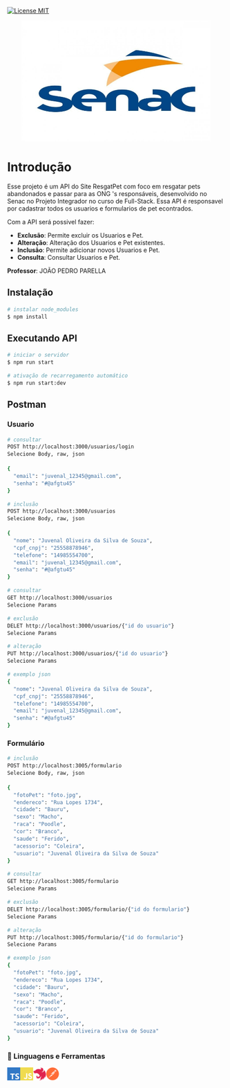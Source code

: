 <p>
  <a href="https://opensource.org/licenses/MIT">
    <img src="https://img.shields.io/badge/License-MIT-blue.svg" alt="License MIT">
  </a>
</p>

<div>
  <p align="center">
    <img src="https://github.com/andrecomegno/API-CRUD/blob/main/src/image/logo.jpg" alt="Logo" height="280">
  </p>
</div>

# Introdução
<p> Esse projeto é um API do Site ResgatPet com foco em resgatar pets abandonados e passar para as ONG 's responsáveis, desenvolvido no Senac no Projeto Integrador no curso de Full-Stack. Essa API é responsavel por cadastrar todos os usuarios e formularios de pet econtrados.</p>

Com a API será possivel fazer:
- **Exclusão**: Permite excluir os Usuarios e Pet.
- **Alteração**: Alteração dos Usuarios e Pet existentes.
- **Inclusão**: Permite adicionar novos Usuarios e Pet.
- **Consulta**: Consultar Usuarios e Pet.

**Professor**: JOÃO PEDRO PARELLA

## Instalação

```bash
# instalar node_modules
$ npm install
```

## Executando API

```bash
# iniciar o servidor 
$ npm run start
```

```bash
# ativação de recarregamento automático
$ npm run start:dev
```

## Postman

### Usuario
```bash
# consultar
POST http://localhost:3000/usuarios/login
Selecione Body, raw, json

{
  "email": "juvenal_12345@gmail.com",
  "senha": "#@afgtu45"
}
```
```bash
# inclusão
POST http://localhost:3000/usuarios
Selecione Body, raw, json

{
  "nome": "Juvenal Oliveira da Silva de Souza",
  "cpf_cnpj": "25558878946",
  "telefone": "14985554700",
  "email": "juvenal_12345@gmail.com",
  "senha": "#@afgtu45"
}
```
```bash
# consultar
GET http://localhost:3000/usuarios
Selecione Params
```
```bash
# exclusão
DELET http://localhost:3000/usuarios/{"id do usuario"}
Selecione Params
```
```bash
# alteração
PUT http://localhost:3000/usuarios/{"id do usuario"}
Selecione Params
```
```bash
# exemplo json
{
  "nome": "Juvenal Oliveira da Silva de Souza",
  "cpf_cnpj": "25558878946",
  "telefone": "14985554700",
  "email": "juvenal_12345@gmail.com",
  "senha": "#@afgtu45"
}
```
### Formulário

```bash
# inclusão
POST http://localhost:3005/formulario
Selecione Body, raw, json

{
  "fotoPet": "foto.jpg",
  "endereco": "Rua Lopes 1734",
  "cidade": "Bauru",
  "sexo": "Macho",
  "raca": "Poodle",
  "cor": "Branco",
  "saude": "Ferido",
  "acessorio": "Coleira",  
  "usuario": "Juvenal Oliveira da Silva de Souza"
}
```
```bash
# consultar
GET http://localhost:3005/formulario
Selecione Params
```
```bash
# exclusão
DELET http://localhost:3005/formulario/{"id do formulario"}
Selecione Params
```
```bash
# alteração
PUT http://localhost:3005/formulario/{"id do formulario"}
Selecione Params
```
```bash
# exemplo json
{
  "fotoPet": "foto.jpg",
  "endereco": "Rua Lopes 1734",
  "cidade": "Bauru",
  "sexo": "Macho",
  "raca": "Poodle",
  "cor": "Branco",
  "saude": "Ferido",
  "acessorio": "Coleira",  
  "usuario": "Juvenal Oliveira da Silva de Souza"
}
```

### 👾 Linguagens e Ferramentas
<img align="left" alt="TypeScript" width="30px" src="https://github.com/andrecomegno/andrecomegno/blob/main/icon/typescript.png" />
<img align="left" alt="JavaScript" width="30px" src="https://github.com/andrecomegno/andrecomegno/blob/main/icon/javascript.png" />
<img align="left" alt="Nest.js" width="30px" src="https://github.com/andrecomegno/andrecomegno/blob/main/icon/nestjs.png" />
<img align="left" alt="Postman" width="30px" src="https://github.com/andrecomegno/andrecomegno/blob/main/icon/postman.png" />
<br>
